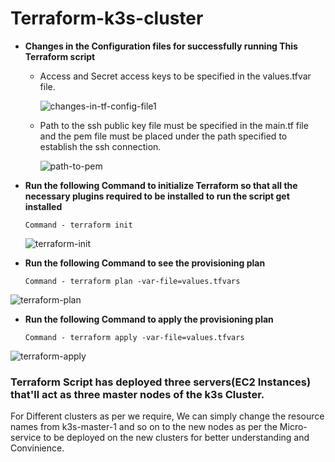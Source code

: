 # Terraform-k3s-cluster

*  **Changes in the Configuration files for successfully running This Terraform script**

   * Access and Secret access keys to be specified in the values.tfvar file.

     ![changes-in-tf-config-file1](https://github.com/harsh556/Micro-service-Architecture/assets/114024228/bdf49be3-8618-4744-880e-fb58e9a01f43)

   * Path to the ssh public key file must be specified in the main.tf file and the pem file must be placed under the path specified to establish the ssh connection.

     ![path-to-pem](https://github.com/harsh556/Micro-service-Architecture/assets/114024228/d39bdb88-dcd8-4ea3-bd9a-6969b577cc4a)

* **Run the following Command to initialize Terraform so that all the necessary plugins required to be installed to run the script get installed**

      Command - terraform init

  ![terraform-init](https://github.com/harsh556/Micro-service-Architecture/assets/114024228/d13aaa05-2dd3-4c09-a8bf-96322c0f0665)

* **Run the following Command to see the provisioning plan**

      Command - terraform plan -var-file=values.tfvars

 ![terraform-plan](https://github.com/harsh556/Micro-service-Architecture/assets/114024228/ed49dc09-c772-442d-9c8c-7385258346f1)

* **Run the following Command to apply the provisioning plan**

      Command - terraform apply -var-file=values.tfvars

![terraform-apply](https://github.com/harsh556/Micro-service-Architecture/assets/114024228/c95839ce-f804-4c3a-a48f-be0c68f92254)

### Terraform Script has deployed three servers(EC2 Instances) that'll act as three master nodes of the k3s Cluster. 

  For Different clusters as per we require, We can simply change the resource names from k3s-master-1 and so on to the new nodes as per the Micro-service to be deployed on the new clusters for better understanding and Convinience.
